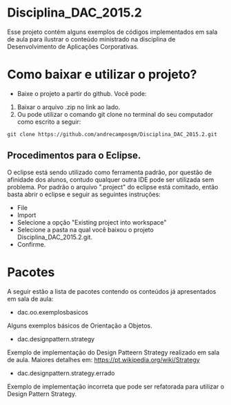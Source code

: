 # Disciplina_DAC_2015.2
Esse projeto contém alguns exemplos de códigos implementados em sala de aula para ilustrar o conteúdo ministrado na disciplina de Desenvolvimento de Aplicações Corporativas. 

# Como baixar e utilizar o projeto? 

* Baixe o projeto a partir do github. Você pode: 

1. Baixar o arquivo .zip no link ao lado. 
2. Ou pode utilizar o comando git clone no terminal do seu computador como escrito a seguir: 
```
git clone https://github.com/andrecamposgm/Disciplina_DAC_2015.2.git
```

## Procedimentos para o Eclipse. 
O eclipse está sendo utilizado como ferramenta padrão, por questão de afinidade dos alunos, contudo qualquer outra IDE pode ser utilizada sem problema. 
Por padrão o arquivo ".project" do eclipse está comitado, então basta abrir o eclipse e seguir as seguintes instruções: 

- File
- Import
- Selecione a opção "Existing project into workspace"
- Selecione a pasta na qual você baixou o projeto Disciplina_DAC_2015.2.git. 
- Confirme. 


# Pacotes
A seguir estão a lista de pacotes contendo os conteúdos já apresentados em sala de aula: 

- dac.oo.exemplosbasicos

Alguns exemplos básicos de Orientação a Objetos. 

- dac.designpattern.strategy

Exemplo de implementação do Design Patteern Strategy realizado em sala de aula. 
Maiores detalhes em: https://pt.wikipedia.org/wiki/Strategy

- dac.designpattern.strategy.errado

Exemplo de implementação incorreta que pode ser refatorada para utilizar o Design Pattern Strategy. 


